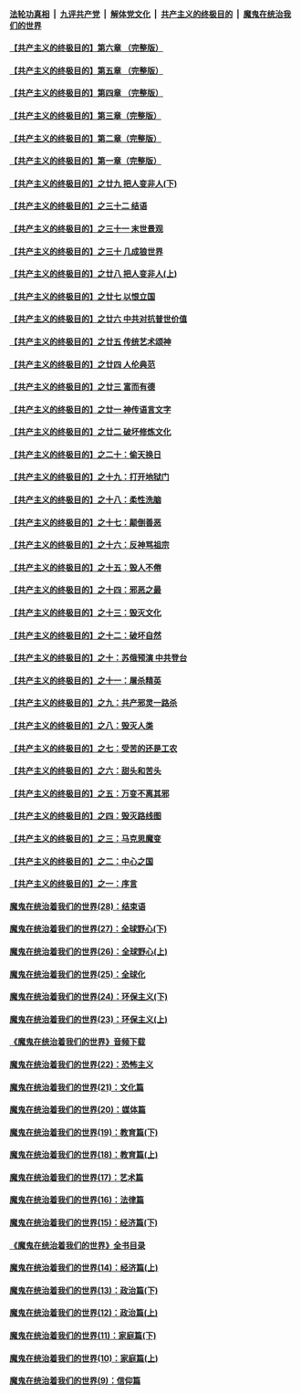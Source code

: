 ####  [法轮功真相](../../../../basic/blob/master/README.md?t=11180601) &nbsp;|&nbsp; [九评共产党](../../../../9ping.md/blob/master/README.md?t=11180601) &nbsp;|&nbsp; [解体党文化](../../../../jtdwh.md/blob/master/README.md?t=11180601)  &nbsp;|&nbsp; [共产主义的终极目的](../../../../gczydzjmd.md/blob/master/README.md?t=11180601) &nbsp;|&nbsp; [魔鬼在统治我们的世界](../../../../mgztzwmdsj.md/blob/master/README.md?t=11180601) 

#### [【共产主义的终极目的】第六章 （完整版）](../pages/nsc422/n11428913.md?t=11180601) 

#### [【共产主义的终极目的】第五章 （完整版）](../pages/nsc422/n11428912.md?t=11180601) 

#### [【共产主义的终极目的】第四章 （完整版）](../pages/nsc422/n11428907.md?t=11180601) 

#### [【共产主义的终极目的】第三章（完整版）](../pages/nsc422/n11428848.md?t=11180601) 

#### [【共产主义的终极目的】第二章（完整版）](../pages/nsc422/n11428831.md?t=11180601) 

#### [【共产主义的终极目的】第一章（完整版）](../pages/nsc422/n11417651.md?t=11180601) 

#### [【共产主义的终极目的】之廿九 把人变非人(下)](../pages/nsc422/n11344140.md?t=11180601) 

#### [【共产主义的终极目的】之三十二 结语](../pages/nsc422/n11360535.md?t=11180601) 

#### [【共产主义的终极目的】之三十一 末世景观](../pages/nsc422/n11351129.md?t=11180601) 

#### [【共产主义的终极目的】之三十 几成狼世界](../pages/nsc422/n11348280.md?t=11180601) 

#### [【共产主义的终极目的】之廿八 把人变非人(上)](../pages/nsc422/n11340492.md?t=11180601) 

#### [【共产主义的终极目的】之廿七 以恨立国](../pages/nsc422/n11336944.md?t=11180601) 

#### [【共产主义的终极目的】之廿六 中共对抗普世价值](../pages/nsc422/n11324785.md?t=11180601) 

#### [【共产主义的终极目的】之廿五 传统艺术颂神](../pages/nsc422/n11296396.md?t=11180601) 

#### [【共产主义的终极目的】之廿四 人伦典范](../pages/nsc422/n11296397.md?t=11180601) 

#### [【共产主义的终极目的】之廿三 富而有德](../pages/nsc422/n11283598.md?t=11180601) 

#### [【共产主义的终极目的】之廿一 神传语言文字](../pages/nsc422/n11263265.md?t=11180601) 

#### [【共产主义的终极目的】之廿二 破坏修炼文化](../pages/nsc422/n11245728.md?t=11180601) 

#### [【共产主义的终极目的】之二十：偷天换日](../pages/nsc422/n11238846.md?t=11180601) 

#### [【共产主义的终极目的】之十九：打开地狱门](../pages/nsc422/n11206376.md?t=11180601) 

#### [【共产主义的终极目的】之十八：柔性洗脑](../pages/nsc422/n11199994.md?t=11180601) 

#### [【共产主义的终极目的】之十七：颠倒善恶](../pages/nsc422/n11179782.md?t=11180601) 

#### [【共产主义的终极目的】之十六：反神骂祖宗](../pages/nsc422/n11166798.md?t=11180601) 

#### [【共产主义的终极目的】之十五：毁人不倦](../pages/nsc422/n11166792.md?t=11180601) 

#### [【共产主义的终极目的】之十四：邪恶之最](../pages/nsc422/n11150249.md?t=11180601) 

#### [【共产主义的终极目的】之十三：毁灭文化](../pages/nsc422/n11135227.md?t=11180601) 

#### [【共产主义的终极目的】之十二：破坏自然](../pages/nsc422/n11135214.md?t=11180601) 

#### [【共产主义的终极目的】之十：苏俄预演 中共登台](../pages/nsc422/n11118424.md?t=11180601) 

#### [【共产主义的终极目的】之十一：屠杀精英](../pages/nsc422/n11118442.md?t=11180601) 

#### [【共产主义的终极目的】之九：共产邪灵一路杀](../pages/nsc422/n11114139.md?t=11180601) 

#### [【共产主义的终极目的】之八：毁灭人类](../pages/nsc422/n11108503.md?t=11180601) 

#### [【共产主义的终极目的】之七：受苦的还是工农](../pages/nsc422/n11101809.md?t=11180601) 

#### [【共产主义的终极目的】之六：甜头和苦头](../pages/nsc422/n11096971.md?t=11180601) 

#### [【共产主义的终极目的】之五：万变不离其邪](../pages/nsc422/n11091285.md?t=11180601) 

#### [【共产主义的终极目的】之四：毁灭路线图](../pages/nsc422/n11086284.md?t=11180601) 

#### [【共产主义的终极目的】之三：马克思魔变](../pages/nsc422/n11061941.md?t=11180601) 

#### [【共产主义的终极目的】之二：中心之国](../pages/nsc422/n11047728.md?t=11180601) 

#### [【共产主义的终极目的】之一：序言](../pages/nsc422/n11086077.md?t=11180601) 

#### [魔鬼在统治着我们的世界(28)：结束语](../pages/nsc422/n10936246.md?t=11180601) 

#### [魔鬼在统治着我们的世界(27)：全球野心(下)](../pages/nsc422/n10928319.md?t=11180601) 

#### [魔鬼在统治着我们的世界(26)：全球野心(上)](../pages/nsc422/n10900318.md?t=11180601) 

#### [魔鬼在统治着我们的世界(25)：全球化](../pages/nsc422/n10788205.md?t=11180601) 

#### [魔鬼在统治着我们的世界(24)：环保主义(下)](../pages/nsc422/n10695307.md?t=11180601) 

#### [魔鬼在统治着我们的世界(23)：环保主义(上)](../pages/nsc422/n10688613.md?t=11180601) 

#### [《魔鬼在统治着我们的世界》音频下载](../pages/nsc422/n10635553.md?t=11180601) 

#### [魔鬼在统治着我们的世界(22)：恐怖主义](../pages/nsc422/n10614727.md?t=11180601) 

#### [魔鬼在统治着我们的世界(21)：文化篇](../pages/nsc422/n10597706.md?t=11180601) 

#### [魔鬼在统治着我们的世界(20)：媒体篇](../pages/nsc422/n10586579.md?t=11180601) 

#### [魔鬼在统治着我们的世界(19)：教育篇(下)](../pages/nsc422/n10564808.md?t=11180601) 

#### [魔鬼在统治着我们的世界(18)：教育篇(上)](../pages/nsc422/n10526970.md?t=11180601) 

#### [魔鬼在统治着我们的世界(17)：艺术篇](../pages/nsc422/n10499093.md?t=11180601) 

#### [魔鬼在统治着我们的世界(16)：法律篇](../pages/nsc422/n10485969.md?t=11180601) 

#### [魔鬼在统治着我们的世界(15)：经济篇(下)](../pages/nsc422/n10469975.md?t=11180601) 

#### [《魔鬼在统治着我们的世界》全书目录](../pages/nsc422/n10464261.md?t=11180601) 

#### [魔鬼在统治着我们的世界(14)：经济篇(上)](../pages/nsc422/n10457370.md?t=11180601) 

#### [魔鬼在统治着我们的世界(13)：政治篇(下)](../pages/nsc422/n10448270.md?t=11180601) 

#### [魔鬼在统治着我们的世界(12)：政治篇(上)](../pages/nsc422/n10444576.md?t=11180601) 

#### [魔鬼在统治着我们的世界(11)：家庭篇(下)](../pages/nsc422/n10440961.md?t=11180601) 

#### [魔鬼在统治着我们的世界(10)：家庭篇(上)](../pages/nsc422/n10435448.md?t=11180601) 

#### [魔鬼在统治着我们的世界(9)：信仰篇](../pages/nsc422/n10432159.md?t=11180601) 

